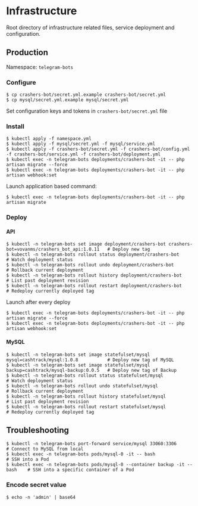 # Infrastructure

Root directory of infrastructure related files, service deployment and configuration.

## Production

Namespace: `telegram-bots`

### Configure

```shell
$ cp crashers-bot/secret.yml.example crashers-bot/secret.yml
$ cp mysql/secret.yml.example mysql/secret.yml
```

Set configuration keys and tokens in `crashers-bot/secret.yml` file

### Install

```shell
$ kubectl apply -f namespace.yml
$ kubectl apply -f mysql/secret.yml -f mysql/service.yml
$ kubectl apply -f crashers-bot/secret.yml -f crashers-bot/config.yml -f crashers-bot/service.yml -f crashers-bot/deployment.yml
$ kubectl exec -n telegram-bots deployments/crashers-bot -it -- php artisan migrate --force
$ kubectl exec -n telegram-bots deployments/crashers-bot -it -- php artisan webhook:set
```

Launch application based command:

```shell
$ kubectl exec -n telegram-bots deployments/crashers-bot -it -- php artisan migrate
```

### Deploy

#### API

```shell
$ kubectl -n telegram-bots set image deployment/crashers-bot crashers-bot=vovanms/crashers_bot_api:1.0.11   # Deploy new tag
$ kubectl -n telegram-bots rollout status deployment/crashers-bot                                           # Watch deployment status
$ kubectl -n telegram-bots rollout undo deployment/crashers-bot                                             # Rollback current deployment
$ kubectl -n telegram-bots rollout history deployment/crashers-bot                                          # List past deployment revision
$ kubectl -n telegram-bots rollout restart deployment/crashers-bot                                          # Redeploy currently deployed tag
```

Launch after every deploy

```shell
$ kubectl exec -n telegram-bots deployments/crashers-bot -it -- php artisan migrate --force
$ kubectl exec -n telegram-bots deployments/crashers-bot -it -- php artisan webhook:set
```

#### MySQL

```shell
$ kubectl -n telegram-bots set image statefulset/mysql mysql=cashtrack/mysql:1.0.8           # Deploy new tag of MySQL
$ kubectl -n telegram-bots set image statefulset/mysql backup=cashtrack/mysql-backup:0.0.5   # Deploy new tag of Backup
$ kubectl -n telegram-bots rollout status statefulset/mysql                                  # Watch deployment status
$ kubectl -n telegram-bots rollout undo statefulset/mysql                                    # Rollback current deployment
$ kubectl -n telegram-bots rollout history statefulset/mysql                                 # List past deployment revision
$ kubectl -n telegram-bots rollout restart statefulset/mysql                                 # Redeploy currently deployed tag
```

## Troubleshooting

```shell
$ kubectl -n telegram-bots port-forward service/mysql 33060:3306               # Connect to MySQL from local
$ kubectl exec -n telegram-bots pods/mysql-0 -it -- bash                       # SSH into a Pod
$ kubectl exec -n telegram-bots pods/mysql-0 --container backup -it -- bash    # SSH into a specific container of a Pod
```
### Encode secret value

```shell
$ echo -n 'admin' | base64
```
